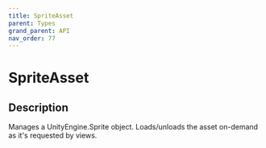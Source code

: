 ```yaml
---
title: SpriteAsset
parent: Types
grand_parent: API
nav_order: 77
---
```


# SpriteAsset

## Description

Manages a UnityEngine.Sprite object. Loads/unloads the asset on-demand as it's requested by views.
